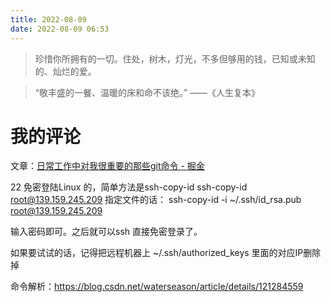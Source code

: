 ```yaml
---
title: 2022-08-09
date: 2022-08-09 06:53
---
```


> 珍惜你所拥有的一切。住处，树木，灯光，不多但够用的钱，已知或未知的、灿烂的爱。

> “敬丰盛的一餐、温暖的床和命不该绝。” ——《人生复本》



# 我的评论

文章：[日常工作中对我很重要的那些git命令 - 掘金](https://juejin.cn/post/7129659977706242056)

22 免密登陆Linux 的，简单方法是ssh-copy-id
ssh-copy-id root@139.159.245.209
指定文件的话：
ssh-copy-id -i ~/.ssh/id_rsa.pub root@139.159.245.209

输入密码即可。之后就可以ssh 直接免密登录了。
  
如果要试试的话，记得把远程机器上 ~/.ssh/authorized_keys 里面的对应IP删除掉

命令解析：https://blog.csdn.net/waterseason/article/details/121284559